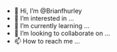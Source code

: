 - 👋 Hi, I’m @Brianfhurley
- 👀 I’m interested in ...
- 🌱 I’m currently learning ...
- 💞️ I’m looking to collaborate on ...
- 📫 How to reach me ...

<!---
Brianfhurley/Brianfhurley is a ✨ special ✨ repository because its `README.md` (this file) appears on your GitHub profile.
You can click the Preview link to take a look at your changes.
--->

